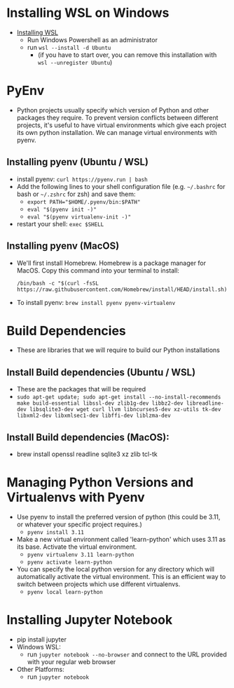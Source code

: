 # Installing WSL on Windows
- [Installing WSL](https://learn.microsoft.com/en-us/windows/wsl/install)
	- Run Windows Powershell as an administrator 
	- run `wsl --install -d Ubuntu`
		- (if you have to start over, you can remove this installation with `wsl --unregister Ubuntu`)
# PyEnv
- Python projects usually specify which version of Python and other packages they require. To prevent version conflicts between different projects, it's useful to have virtual environments which give each project its own python installation. We can manage virtual environments with pyenv.

## Installing pyenv (Ubuntu / WSL)
- install pyenv: `curl https://pyenv.run | bash`
- Add the following lines to your shell configuration file (e.g. `~/.bashrc` for bash or `~/.zshrc` for zsh) and save them:
	- `export PATH="$HOME/.pyenv/bin:$PATH"`
	- `eval "$(pyenv init -)"` 
	- `eval "$(pyenv virtualenv-init -)"`
- restart your shell: `exec $SHELL`

## Installing pyenv (MacOS)
- We'll first install Homebrew. Homebrew is a package manager for MacOS. Copy this command into your terminal to install:
  ```
  /bin/bash -c "$(curl -fsSL https://raw.githubusercontent.com/Homebrew/install/HEAD/install.sh)"
  ```
- To install pyenv: `brew install pyenv pyenv-virtualenv`

# Build Dependencies
- These are libraries that we will require to build our Python installations

## Install Build dependencies (Ubuntu / WSL)
- These are the packages that will be required 
- `sudo apt-get update; sudo apt-get install --no-install-recommends make build-essential libssl-dev zlib1g-dev libbz2-dev libreadline-dev libsqlite3-dev wget curl llvm libncurses5-dev xz-utils tk-dev libxml2-dev libxmlsec1-dev libffi-dev liblzma-dev`

## Install Build dependencies (MacOS):
- brew install openssl readline sqlite3 xz zlib tcl-tk

# Managing Python Versions and Virtualenvs with Pyenv
- Use pyenv to install the preferred version of python (this could be 3.11, or whatever your specific project requires.)
	- `pyenv install 3.11`
- Make a new virtual environment called 'learn-python' which uses 3.11 as its base. Activate the virtual environment.
	- `pyenv virtualenv 3.11 learn-python`
	- `pyenv activate learn-python`
- You can specify the local python version for any directory which will automatically activate the virtual environment. This is an efficient way to switch between projects which use different virtualenvs.
	- `pyenv local learn-python`

# Installing Jupyter Notebook
- pip install jupyter
- Windows WSL:
	- run `jupyter notebook --no-browser` and connect to the URL provided with your regular web browser 
- Other Platforms:
	- run `jupyter notebook`
